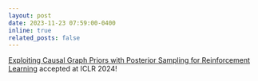 ```yaml
---
layout: post
date: 2023-11-23 07:59:00-0400
inline: true
related_posts: false
---
```


[Exploiting Causal Graph Priors with Posterior Sampling for Reinforcement Learning](https://arxiv.org/pdf/2310.07518.pdf) accepted at ICLR 2024!
